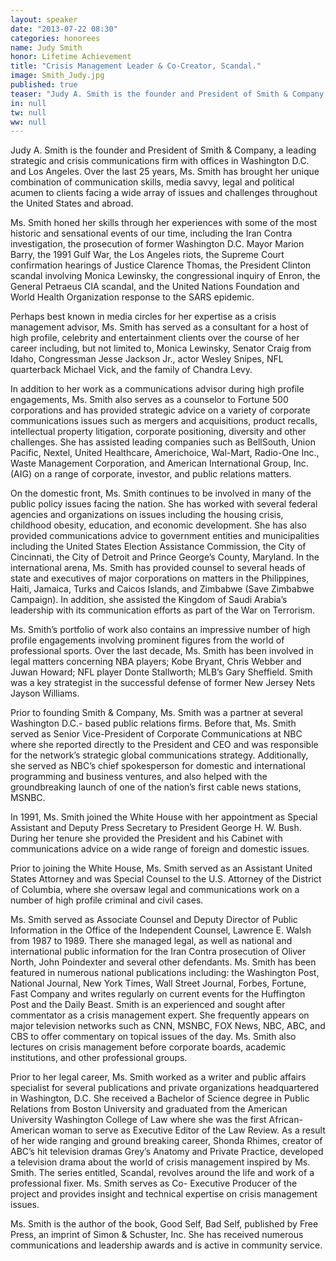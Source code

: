 ```yaml
---
layout: speaker
date: "2013-07-22 08:30"
categories: honorees
name: Judy Smith
honor: Lifetime Achievement
title: "Crisis Management Leader & Co-Creator, Scandal."
image: Smith_Judy.jpg
published: true
teaser: "Judy A. Smith is the founder and President of Smith & Company, a leading strategic and crisis communications firm with offices in Washington D.C. and Los Angeles."
in: null
tw: null
ww: null
---
```

Judy A. Smith is the founder and President of Smith & Company, a leading strategic and crisis communications firm with offices in Washington D.C. and Los Angeles.  Over the last 25 years, Ms. Smith has brought her unique combination of communication skills, media savvy, legal and political acumen to clients facing a wide array of issues and challenges throughout the United States and abroad.

Ms. Smith honed her skills through her experiences with some of the most historic and sensational events of our time, including the Iran Contra investigation, the prosecution of former Washington D.C. Mayor Marion Barry, the 1991 Gulf War, the Los Angeles riots, the Supreme Court confirmation hearings of Justice Clarence Thomas, the President Clinton scandal involving Monica Lewinsky, the congressional inquiry of Enron, the General Petraeus CIA scandal, and the United Nations Foundation and World Health Organization response to the SARS epidemic.

Perhaps best known in media circles for her expertise as a crisis management advisor, Ms. Smith has served as a consultant for a host of high profile, celebrity and entertainment clients over the course of her career including, but not limited to, Monica Lewinsky, Senator Craig from Idaho, Congressman Jesse Jackson Jr., actor Wesley Snipes, NFL quarterback Michael Vick, and the family of Chandra Levy.

In addition to her work as a communications advisor during high profile engagements, Ms. Smith also serves as a counselor to Fortune 500 corporations and has provided strategic advice on a variety of corporate communications issues such as mergers and acquisitions, product recalls, intellectual property litigation, corporate positioning, diversity and other challenges. She has assisted leading companies such as BellSouth, Union Pacific, Nextel, United Healthcare, Americhoice, Wal-Mart, Radio-One Inc., Waste Management Corporation, and American International Group, Inc. (AIG) on a range of corporate, investor, and public relations matters. 

On the domestic front, Ms. Smith continues to be involved in many of the public policy issues facing the nation. She has worked with several federal agencies and organizations on issues including the housing crisis, childhood obesity, education, and economic development. She has also provided communications advice to government entities and municipalities including the United States Election Assistance Commission, the City of Cincinnati, the City of Detroit and Prince George’s County, Maryland.
In the international arena, Ms. Smith has provided counsel to several heads of state and executives of major corporations on matters in the Philippines, Haiti, Jamaica, Turks and Caicos Islands, and Zimbabwe (Save Zimbabwe Campaign). In addition, she assisted the Kingdom of Saudi Arabia’s leadership with its communication efforts as part of the War on Terrorism.

Ms. Smith’s portfolio of work also contains an impressive number of high profile engagements involving prominent figures from the world of professional sports. Over the last decade, Ms. Smith has been involved in legal matters concerning NBA players; Kobe  Bryant, Chris Webber and Juwan Howard; NFL player Donte Stallworth; MLB’s Gary Sheffield. Smith was a key strategist in the successful defense of former New Jersey Nets Jayson Williams. 

Prior to founding Smith & Company, Ms. Smith was a partner at several Washington D.C.- based public relations firms. Before that, Ms. Smith served as Senior Vice-President of Corporate Communications at NBC where she reported directly to the President and CEO and was responsible for the network’s strategic global communications strategy.  Additionally, she served as NBC’s chief spokesperson for domestic and international programming and business ventures, and also helped with the groundbreaking launch of one of the nation’s first cable news stations, MSNBC.

In 1991, Ms. Smith joined the White House with her appointment as Special Assistant and Deputy Press Secretary to President George H. W. Bush. During her tenure she provided the President and his Cabinet with communications advice on a wide range of foreign and domestic issues. 

Prior to joining the White House, Ms. Smith served as an Assistant United States Attorney and was Special Counsel to the U.S. Attorney of the District of Columbia, where she oversaw legal and communications work on a number of high profile criminal and civil cases.

Ms. Smith served as Associate Counsel and Deputy Director of Public Information in the Office of the Independent Counsel, Lawrence E. Walsh from 1987 to 1989.  There she managed legal, as well as national and international public information for the Iran Contra prosecution of Oliver North, John Poindexter and several other defendants.
Ms. Smith has been featured in numerous national publications including: the Washington Post, National Journal, New York Times, Wall Street Journal, Forbes, Fortune, Fast Company and writes regularly on current events for the Huffington Post and the Daily Beast.  Smith is an experienced and sought after commentator as a crisis management expert. She   frequently appears on major television networks such as CNN, MSNBC, FOX News, NBC, ABC, and CBS to offer commentary on topical issues of the day.  Ms. Smith also lectures on crisis management before corporate boards, academic institutions, and other professional groups. 

Prior to her legal career, Ms. Smith worked as a writer and public affairs specialist for several publications and private organizations headquartered in Washington, D.C.  She received a Bachelor of Science degree in Public Relations from Boston University and graduated from the American University Washington College of Law where she was the first African-American woman to serve as Executive Editor of the Law Review.
 As a result of her wide ranging and ground breaking career, Shonda Rhimes, creator of ABC’s hit television dramas Grey’s Anatomy and Private Practice, developed a television drama about the world of crisis management inspired by Ms. Smith. The series entitled, Scandal, revolves around the life and work of a professional fixer. Ms. Smith serves as Co- Executive Producer of the project and provides insight and technical expertise on crisis management issues.

Ms. Smith is the author of the book, Good Self, Bad Self, published by Free Press, an imprint of Simon & Schuster, Inc. She has received numerous communications and leadership awards and is active in community service.
 
 
 